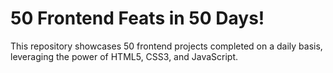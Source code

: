 # 50 Frontend Feats in 50 Days!
This repository showcases 50 frontend projects completed on a daily basis, leveraging the power of  HTML5, CSS3, and JavaScript.
